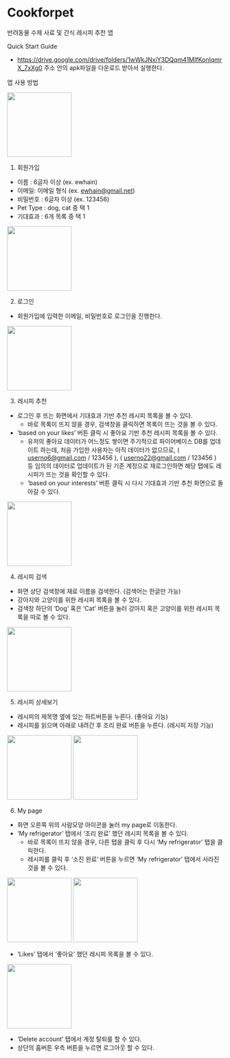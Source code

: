 # Cookforpet
반려동물 수제 사료 및 간식 레시피 추천 앱

Quick Start Guide

-  https://drive.google.com/drive/folders/1wWkJNxiY3DQqm41MIfKonIqmrX_7xXg0  주소 안의 apk파일을 다운로드 받아서 실행한다.
 
앱 사용 방법

<img src = "https://user-images.githubusercontent.com/89790235/172295344-42c4db6d-3515-4d99-b9dd-f9c4499a9967.png" width = "150" />


1. 회원가입

- 이름 : 6글자 이상 (ex. ewhain)
- 이메일: 이메일 형식 (ex. ewhain@gmail.net)
- 비밀번호 : 6글자 이상 (ex. 123456)
- Pet Type : dog, cat 중 택 1
- 기대효과 : 6개 목록 중 택 1

<img src = "https://user-images.githubusercontent.com/89790235/172295649-5d8dc2ef-6c7d-4bd4-9f63-ed931383a201.png" width = "150" />


2. 로그인

- 회원가입에 입력한 이메일, 비밀번호로 로그인을 진행한다.
<img src = "https://user-images.githubusercontent.com/89790235/172295588-c4e7f8cc-575f-4945-92a9-34d1e9b23286.png" width = "150" />

3. 레시피 추천

- 로그인 후 뜨는 화면에서 기대효과 기반 추천 레시피 목록을 볼 수 있다.  
  * 바로 목록이 뜨지 않을 경우, 검색창을 클릭하면 목록이 뜨는 것을 볼 수 있다.
- ‘based on your likes’ 버튼 클릭 시 좋아요 기반 추천 레시피 목록을 볼 수 있다.
  * 유저의 좋아요 데이터가 어느정도 쌓이면 주기적으로 파이어베이스 DB를 업데이트 하는데, 처음 가입한 사용자는 아직 데이터가 없으므로, ( userno6@gmail.com / 123456 ), ( userno22@gmail.com / 123456 ) 등 임의의 데이터로 업데이트가 된 기존 계정으로 재로그인하면 해당 탭에도 레시피가 뜨는 것을 확인할 수 있다.
  * ‘based on your interests’ 버튼 클릭 시 다시 기대효과 기반 추천 화면으로 돌아갈 수 있다.

<img src = "https://user-images.githubusercontent.com/89790235/172296020-06b172d6-6cc4-403d-835f-9714cfffb0e7.png" width = "150" />

4. 레시피 검색
- 화면 상단 검색창에 재료 이름을 검색한다. (검색어는 한글만 가능)
- 강아지와 고양이를 위한 레시피 목록을 볼 수 있다.
- 검색창 하단의 ‘Dog’ 혹은 ‘Cat’ 버튼을 눌러 강아지 혹은 고양이를 위한 레시피 목록을 따로 볼 수 있다.
<img src = "https://user-images.githubusercontent.com/89790235/172296835-072b653c-1616-492c-867a-0a2e741fa973.png" width = "150" />


5. 레시피 상세보기
- 레시피의 제목명 옆에 있는 하트버튼을 누른다. (좋아요 기능)
- 레시피를 읽으며 아래로 내려간 후 조리 완료 버튼을 누른다. (레시피 저장 기능)
<img src = "https://user-images.githubusercontent.com/89790235/172296874-0ae10d1a-d8fd-4a50-a7be-1d880420c82b.png" width = "150" /> 
<img src = "https://user-images.githubusercontent.com/89790235/172296925-a9f43068-f129-4230-9355-4914883fe05c.png" width = "150" />


6. My page
- 화면 오른쪽 위의 사람모양 아이콘을 눌러 my page로 이동한다.
- ‘My refrigerator’ 탭에서 ‘조리 완료’ 했던 레시피 목록을 볼 수 있다.
  * 바로 목록이 뜨지 않을 경우, 다른 탭을 클릭 후 다시 ‘My refrigerator’ 탭을 클릭한다.
  * 레시피를 클릭 후 ‘소진 완료’ 버튼을 누르면 ‘My refrigerator’ 탭에서 사라진 것을 볼 수 있다.
<img src = "https://user-images.githubusercontent.com/89790235/172297008-cc715a12-bbaf-48c2-8ba9-bf61f0c44b59.png" width = "150" /> 
<img src = "https://user-images.githubusercontent.com/89790235/172297050-6fbd4ab0-7470-4827-8e9e-1010b19de72b.png" width = "150" />

- ‘Likes’ 탭에서 ‘좋아요’ 했던 레시피 목록을 볼 수 있다.
<img src = "https://user-images.githubusercontent.com/89790235/172297117-92eeb7c1-6580-42a1-a576-44c3c8fc7b55.png" width = "150" />

- ‘Delete account’ 탭에서 계정 탈퇴를 할 수 있다.
- 상단의 홈버튼 우측 버튼을 누르면 로그아웃 할 수 있다.



